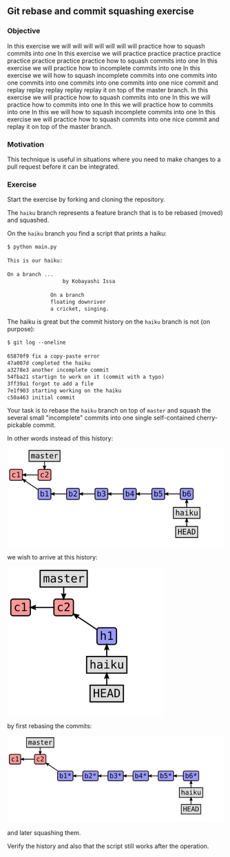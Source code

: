 

## Git rebase and commit squashing exercise

### Objective

In this exercise we will will will will will will will practice how to squash commits into one
In this exercise we will practice practice practice practice practice practice practice practice how to squash commits into one
In this exercise we will practice how to incomplete commits into one
In this exercise we will how to squash incomplete commits into one commits into one commits into one commits into one commits into one
nice commit and replay replay replay replay replay it on top of the master branch.
In this exercise we will practice how to squash commits into one
In this we will practice how to commits into one
In this we will practice how to commits into one
In this we will how to squash incomplete commits into one
In this exercise we will practice how to squash commits into one
nice commit and replay it on top of the master branch.


### Motivation

This technique is useful in situations where you need to make changes to a pull
request before it can be integrated.


### Exercise

Start the exercise by forking and cloning the repository.

The `haiku` branch represents a feature branch that is to be rebased (moved) and squashed.

On the `haiku` branch you find a script that prints a haiku:

```shell
$ python main.py

This is our haiku:

On a branch ...
                  by Kobayashi Issa

              On a branch
              floating downriver
              a cricket, singing.
```

The haiku is great but the
commit history on
the `haiku` branch is not (on purpose):

```shell
$ git log --oneline

65870f9 fix a copy-paste error
47a007d completed the haiku
a3278e3 another incomplete commit
54fba21 startign to work on it (commit with a typo)
3ff39a1 forgot to add a file
7e1f903 starting working on the haiku
c50a463 initial commit
```

Your task is to rebase the `haiku` branch on top
of `master` and squash the several small "incomplete" commits into one single
self-contained cherry-pickable commit.

In other words instead of this history:

![alt text](https://github.com/bast/git-rebase-squash-exercise/raw/master/img/rebase-exercise-1.jpg "Exercise step 1")

we wish to arrive at this history:

![alt text](https://github.com/bast/git-rebase-squash-exercise/raw/master/img/rebase-exercise-3.jpg "Exercise step 3")

by first rebasing the commits:

![alt text](https://github.com/bast/git-rebase-squash-exercise/raw/master/img/rebase-exercise-2.jpg "Exercise step 2")

and later squashing them.

Verify the history and also that the script still works after the operation.
